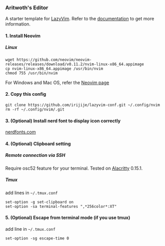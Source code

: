 ### Aritwoth's Editor

A starter template for [LazyVim](https://github.com/LazyVim/LazyVim).
Refer to the [documentation](https://lazyvim.github.io/installation) to get more information.

#### 1. Install Neovim

##### Linux

```
wget ​​https://github.com/neovim/neovim-releases/releases/download/v0.11.2/nvim-linux-x86_64.appimage
cp nvim-linux-x86_64.appimage /usr/bin/nvim
chmod 755 /usr/bin/nvim
```

For Windows and Mac OS, refer the [Neovim page](https://github.com/neovim/neovim/releases/)

#### 2. Copy this config

```
git clone https://github.com/irijije/lazyvim-conf.git ~/.config/nvim
rm -rf ~/.config/nvim/.git
```

#### 3. (Optional) Install nerd font to display icon correctly

[nerdfonts.com](https://www.nerdfonts.com/font-downloads)

#### 4. (Optional) Clipboard setting

##### Remote connection via SSH

Require osc52 feature for your terminal. Tested on [Alacritty](https://github.com/alacritty/alacritty) 0.15.1.

##### Tmux

add lines in `~/.tmux.conf`

```
set-option -g set-clipboard on
set-option -sa terminal-features ",*256color*:XT"
```

#### 5. (Optional) Escape from terminal mode (if you use tmux)

add line in `~/.tmux.conf`

```
set-option -sg escape-time 0
```
